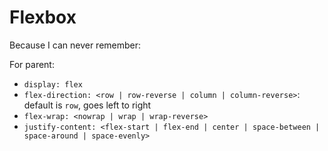 # Flexbox

Because I can never remember:

For parent:
- `display: flex`
- `flex-direction: <row | row-reverse | column | column-reverse>`: default is `row`, goes left to right
- `flex-wrap: <nowrap | wrap | wrap-reverse>`
- `justify-content: <flex-start | flex-end | center | space-between | space-around | space-evenly>`


